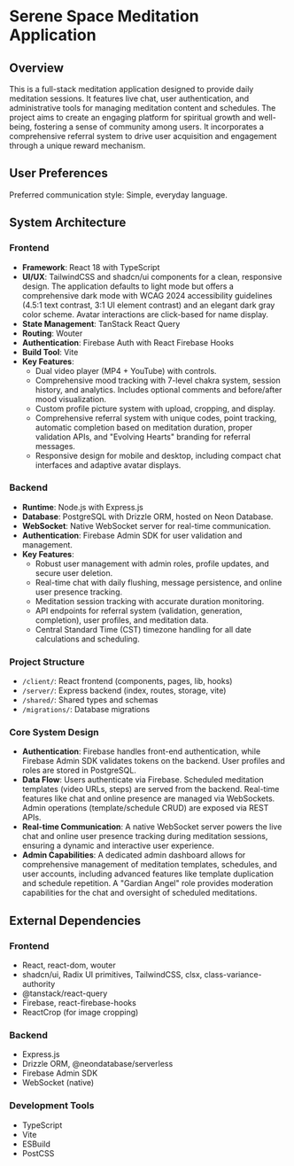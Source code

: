 # Serene Space Meditation Application

## Overview
This is a full-stack meditation application designed to provide daily meditation sessions. It features live chat, user authentication, and administrative tools for managing meditation content and schedules. The project aims to create an engaging platform for spiritual growth and well-being, fostering a sense of community among users. It incorporates a comprehensive referral system to drive user acquisition and engagement through a unique reward mechanism.

## User Preferences
Preferred communication style: Simple, everyday language.

## System Architecture

### Frontend
- **Framework**: React 18 with TypeScript
- **UI/UX**: TailwindCSS and shadcn/ui components for a clean, responsive design. The application defaults to light mode but offers a comprehensive dark mode with WCAG 2024 accessibility guidelines (4.5:1 text contrast, 3:1 UI element contrast) and an elegant dark gray color scheme. Avatar interactions are click-based for name display.
- **State Management**: TanStack React Query
- **Routing**: Wouter
- **Authentication**: Firebase Auth with React Firebase Hooks
- **Build Tool**: Vite
- **Key Features**:
    - Dual video player (MP4 + YouTube) with controls.
    - Comprehensive mood tracking with 7-level chakra system, session history, and analytics. Includes optional comments and before/after mood visualization.
    - Custom profile picture system with upload, cropping, and display.
    - Comprehensive referral system with unique codes, point tracking, automatic completion based on meditation duration, proper validation APIs, and "Evolving Hearts" branding for referral messages.
    - Responsive design for mobile and desktop, including compact chat interfaces and adaptive avatar displays.

### Backend
- **Runtime**: Node.js with Express.js
- **Database**: PostgreSQL with Drizzle ORM, hosted on Neon Database.
- **WebSocket**: Native WebSocket server for real-time communication.
- **Authentication**: Firebase Admin SDK for user validation and management.
- **Key Features**:
    - Robust user management with admin roles, profile updates, and secure user deletion.
    - Real-time chat with daily flushing, message persistence, and online user presence tracking.
    - Meditation session tracking with accurate duration monitoring.
    - API endpoints for referral system (validation, generation, completion), user profiles, and meditation data.
    - Central Standard Time (CST) timezone handling for all date calculations and scheduling.

### Project Structure
- `/client/`: React frontend (components, pages, lib, hooks)
- `/server/`: Express backend (index, routes, storage, vite)
- `/shared/`: Shared types and schemas
- `/migrations/`: Database migrations

### Core System Design
- **Authentication**: Firebase handles front-end authentication, while Firebase Admin SDK validates tokens on the backend. User profiles and roles are stored in PostgreSQL.
- **Data Flow**: Users authenticate via Firebase. Scheduled meditation templates (video URLs, steps) are served from the backend. Real-time features like chat and online presence are managed via WebSockets. Admin operations (template/schedule CRUD) are exposed via REST APIs.
- **Real-time Communication**: A native WebSocket server powers the live chat and online user presence tracking during meditation sessions, ensuring a dynamic and interactive user experience.
- **Admin Capabilities**: A dedicated admin dashboard allows for comprehensive management of meditation templates, schedules, and user accounts, including advanced features like template duplication and schedule repetition. A "Gardian Angel" role provides moderation capabilities for the chat and oversight of scheduled meditations.

## External Dependencies

### Frontend
- React, react-dom, wouter
- shadcn/ui, Radix UI primitives, TailwindCSS, clsx, class-variance-authority
- @tanstack/react-query
- Firebase, react-firebase-hooks
- ReactCrop (for image cropping)

### Backend
- Express.js
- Drizzle ORM, @neondatabase/serverless
- Firebase Admin SDK
- WebSocket (native)

### Development Tools
- TypeScript
- Vite
- ESBuild
- PostCSS